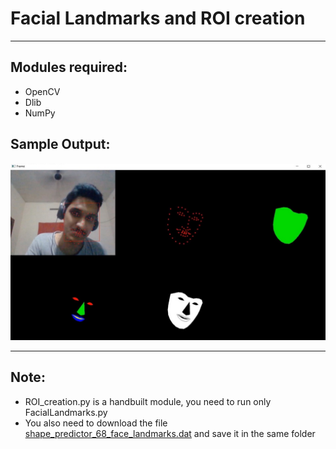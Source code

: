 # Facial Landmarks and ROI creation
---
## Modules required:
* OpenCV
* Dlib
* NumPy
## Sample Output:
![](https://github.com/ChristeenTJose/Facial-Landmarks-and-ROI-creation/blob/master/Sample.JPG)

---
## Note:
* ROI_creation.py is a handbuilt module, you need to run only FacialLandmarks.py
* You also need to download the file [shape_predictor_68_face_landmarks.dat](https://github.com/davisking/dlib-models/blob/master/shape_predictor_68_face_landmarks.dat.bz2) and save it in the same folder

